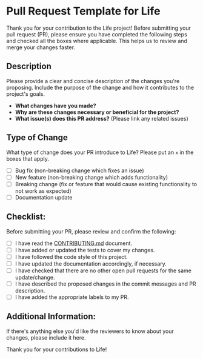 # Pull Request Template for Life

Thank you for your contribution to the Life project! Before submitting your pull request (PR), please ensure you have completed the following steps and checked all the boxes where applicable. This helps us to review and merge your changes faster.

## Description

Please provide a clear and concise description of the changes you're proposing. Include the purpose of the change and how it contributes to the project's goals.

- **What changes have you made?**
- **Why are these changes necessary or beneficial for the project?**
- **What issue(s) does this PR address?** (Please link any related issues)

## Type of Change

What type of change does your PR introduce to Life? Please put an `x` in the boxes that apply.

- [ ] Bug fix (non-breaking change which fixes an issue)
- [ ] New feature (non-breaking change which adds functionality)
- [ ] Breaking change (fix or feature that would cause existing functionality to not work as expected)
- [ ] Documentation update

## Checklist:

Before submitting your PR, please review and confirm the following:

- [ ] I have read the [CONTRIBUTING.md](./CONTRIBUTING.md) document.
- [ ] I have added or updated the tests to cover my changes.
- [ ] I have followed the code style of this project.
- [ ] I have updated the documentation accordingly, if necessary.
- [ ] I have checked that there are no other open pull requests for the same update/change.
- [ ] I have described the proposed changes in the commit messages and PR description.
- [ ] I have added the appropriate labels to my PR.

## Additional Information:

If there's anything else you'd like the reviewers to know about your changes, please include it here.

Thank you for your contributions to Life!

